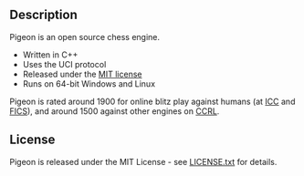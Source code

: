 ## Description

Pigeon is an open source chess engine. 

- Written in C++
- Uses the UCI protocol
- Released under the [MIT license](LICENSE.txt)
- Runs on 64-bit Windows and Linux

Pigeon is rated around 1900 for online blitz play against humans (at [ICC](http://www.chessclub.com)
and [FICS](http://wwww.freechess.org)), and around 1500 against other engines on [CCRL](http://www.computerchess.org.uk/ccrl/404/).


## License

Pigeon is released under the MIT License - see [LICENSE.txt](LICENSE.txt) for details.

